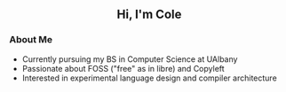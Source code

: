 <h2 align="center"> Hi, I'm Cole <br/></h2>

### About Me
- Currently pursuing my BS in Computer Science at UAlbany
- Passionate about FOSS ("free" as in libre) and Copyleft
- Interested in experimental language design and compiler architecture
